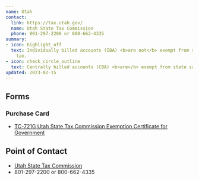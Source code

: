 ```yaml
---
name: Utah
contact:
  link: https://tax.utah.gov/
  name: Utah State Tax Commission
  phone: 801-297-2200 or 800-662-4335
summary:
- icon: highlight_off
  text: Individually billed accounts (IBA) <b>are not</b> exempt from state sales
    tax.
- icon: check_circle_outline
  text: Centrally billed accounts (CBA) <b>are</b> exempt from state sales tax.
updated: 2023-02-15
---
```


## Forms

### Purchase Card

* [TC-721G Utah State Tax Commission Exemption Certificate for Government](https://tax.utah.gov/forms-pubs)

## Point of Contact
- [Utah State Tax Commission](https://tax.utah.gov/)
- 801-297-2200 or 800-662-4335